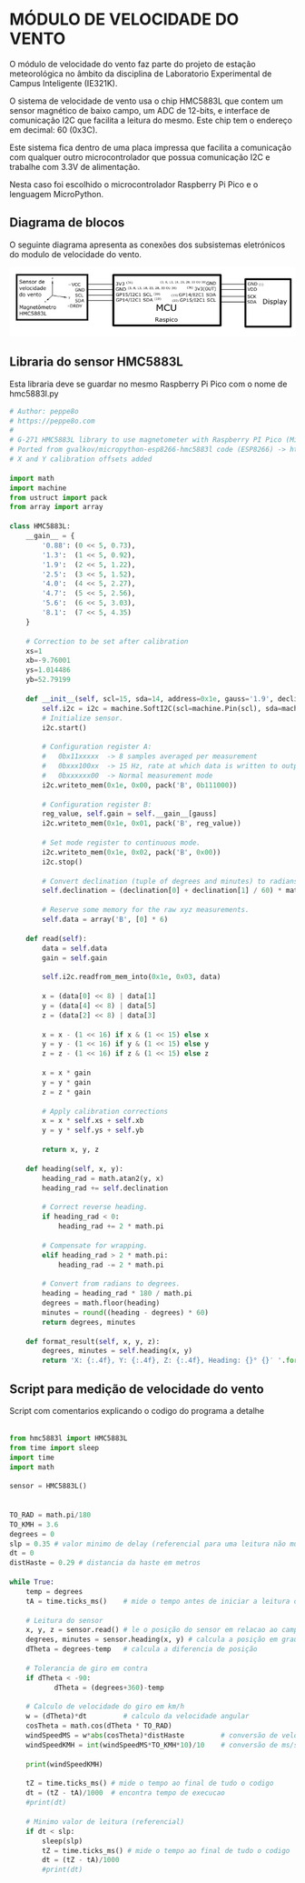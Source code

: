 # MÓDULO DE VELOCIDADE DO VENTO
O módulo de velocidade do vento faz parte do projeto de estação meteorológica no âmbito da disciplina de Laboratorio Experimental de Campus Inteligente (IE321K).

O sistema de velocidade de vento usa o chip HMC5883L que contem um sensor magnético de baixo campo, um ADC de 12-bits, e interface de comunicação I2C que facilita a leitura do mesmo. Este chip tem o endereço em decimal: 60 (0x3C).

Este sistema fica dentro de uma placa impressa que facilita a comunicação com qualquer outro microcontrolador que possua comunicação I2C e trabalhe com 3.3V de alimentação.

Nesta caso foi escolhido o microcontrolador Raspberry Pi Pico e o lenguagem MicroPython.

## Diagrama de blocos
O seguinte diagrama apresenta as conexões dos subsistemas eletrónicos do modulo de velocidade do vento.

<img src="img/diagrama_de_blocos_MVV.png">

## Libraria do sensor HMC5883L
Esta libraria deve se guardar no mesmo Raspberry Pi Pico com o nome de hmc5883l.py

```py
# Author: peppe8o
# https://peppe8o.com
#
# G-271 HMC5883L library to use magnetometer with Raspberry PI Pico (MicroPython)
# Ported from gvalkov/micropython-esp8266-hmc5883l code (ESP8266) -> https://github.com/gvalkov/micropython-esp8266-hmc5883l
# X and Y calibration offsets added

import math
import machine
from ustruct import pack
from array import array

class HMC5883L:
    __gain__ = {
        '0.88': (0 << 5, 0.73),
        '1.3':  (1 << 5, 0.92),
        '1.9':  (2 << 5, 1.22),
        '2.5':  (3 << 5, 1.52),
        '4.0':  (4 << 5, 2.27),
        '4.7':  (5 << 5, 2.56),
        '5.6':  (6 << 5, 3.03),
        '8.1':  (7 << 5, 4.35)
    }
    
    # Correction to be set after calibration
    xs=1
    xb=-9.76001
    ys=1.014486
    yb=52.79199
    
    def __init__(self, scl=15, sda=14, address=0x1e, gauss='1.9', declination=(0, 0)):
        self.i2c = i2c = machine.SoftI2C(scl=machine.Pin(scl), sda=machine.Pin(sda), freq=15000)
        # Initialize sensor.
        i2c.start()

        # Configuration register A:
        #   0bx11xxxxx  -> 8 samples averaged per measurement
        #   0bxxx100xx  -> 15 Hz, rate at which data is written to output registers
        #   0bxxxxxx00  -> Normal measurement mode
        i2c.writeto_mem(0x1e, 0x00, pack('B', 0b111000))

        # Configuration register B:
        reg_value, self.gain = self.__gain__[gauss]
        i2c.writeto_mem(0x1e, 0x01, pack('B', reg_value))

        # Set mode register to continuous mode.
        i2c.writeto_mem(0x1e, 0x02, pack('B', 0x00))
        i2c.stop()

        # Convert declination (tuple of degrees and minutes) to radians.
        self.declination = (declination[0] + declination[1] / 60) * math.pi / 180

        # Reserve some memory for the raw xyz measurements.
        self.data = array('B', [0] * 6)

    def read(self):
        data = self.data
        gain = self.gain
        
        self.i2c.readfrom_mem_into(0x1e, 0x03, data)
        
        x = (data[0] << 8) | data[1]
        y = (data[4] << 8) | data[5]
        z = (data[2] << 8) | data[3]
        
        x = x - (1 << 16) if x & (1 << 15) else x
        y = y - (1 << 16) if y & (1 << 15) else y
        z = z - (1 << 16) if z & (1 << 15) else z

        x = x * gain
        y = y * gain
        z = z * gain
        
        # Apply calibration corrections
        x = x * self.xs + self.xb
        y = y * self.ys + self.yb

        return x, y, z

    def heading(self, x, y):
        heading_rad = math.atan2(y, x)
        heading_rad += self.declination

        # Correct reverse heading.
        if heading_rad < 0:
            heading_rad += 2 * math.pi

        # Compensate for wrapping.
        elif heading_rad > 2 * math.pi:
            heading_rad -= 2 * math.pi

        # Convert from radians to degrees.
        heading = heading_rad * 180 / math.pi
        degrees = math.floor(heading)
        minutes = round((heading - degrees) * 60)
        return degrees, minutes

    def format_result(self, x, y, z):         
        degrees, minutes = self.heading(x, y)
        return 'X: {:.4f}, Y: {:.4f}, Z: {:.4f}, Heading: {}° {}′ '.format(x, y, z, degrees, minutes), degrees

```

## Script para medição de velocidade do vento
Script com comentarios explicando o codigo do programa a detalhe

```py

from hmc5883l import HMC5883L
from time import sleep
import time
import math

sensor = HMC5883L()


TO_RAD = math.pi/180
TO_KMH = 3.6
degrees = 0
slp = 0.35 # valor minimo de delay (referencial para uma leitura não muito rapida)
dt = 0
distHaste = 0.29 # distancia da haste em metros

while True:
    temp = degrees
    tA = time.ticks_ms() 	# mide o tempo antes de iniciar a leitura do sensor
    
    # Leitura do sensor
    x, y, z = sensor.read() # le o posição do sensor em relacao ao campo magnetico do sistema
    degrees, minutes = sensor.heading(x, y) # calcula a posição em graus
    dTheta = degrees-temp 	# calcula a diferencia de posição
    
    # Tolerancia de giro em contra
    if dTheta < -90:
           dTheta = (degrees+360)-temp
    
    # Calculo de velocidade do giro em km/h
    w = (dTheta)*dt 		# calculo da velocidade angular
    cosTheta = math.cos(dTheta * TO_RAD)
    windSpeedMS = w*abs(cosTheta)*distHaste 		# conversão de velocidade angular a lineal 
    windSpeedKMH = int(windSpeedMS*TO_KMH*10)/10 	# conversão de ms/s a km/h, e trabalhando com um decimal de precisão

    print(windSpeedKMH)

    tZ = time.ticks_ms() # mide o tempo ao final de tudo o codigo
    dt = (tZ - tA)/1000  # encontra tempo de execucao
    #print(dt)
    
    # Minimo valor de leitura (referencial)
    if dt < slp:
        sleep(slp)
        tZ = time.ticks_ms() # mide o tempo ao final de tudo o codigo
        dt = (tZ - tA)/1000
        #print(dt)



```
